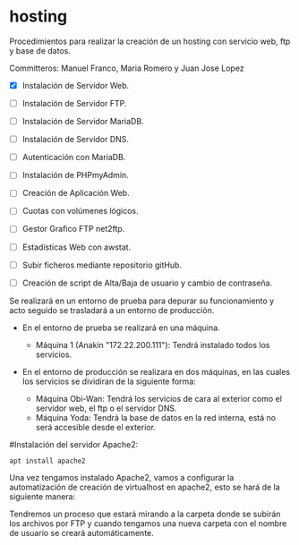 # hosting
Procedimientos para realizar la creación de un hosting con servicio web, ftp y base de datos.

Committeros: Manuel Franco, Maria Romero y Juan Jose Lopez

- [x] Instalación de Servidor Web.
- [ ] Instalación de Servidor FTP.
- [ ] Instalación de Servidor MariaDB.
- [ ] Instalación de Servidor DNS.
- [ ] Autenticación con MariaDB.
- [ ] Instalación de PHPmyAdmin.
- [ ] Creación de Aplicación Web.
- [ ] Cuotas con volúmenes lógicos.
- [ ] Gestor Grafico FTP net2ftp.
- [ ] Estadísticas Web con awstat.
- [ ] Subir ficheros mediante repositorio gitHub.
- [ ] Creación de script de Alta/Baja de usuario y cambio de contraseña.


Se realizará en un entorno de prueba para depurar su funcionamiento y acto seguido se trasladará a un entorno de producción.

- En el entorno de prueba se realizará en una máquina.

	- Máquina 1 (Anakin "172.22.200.111"): Tendrá instalado todos los servicios.

- En el entorno de producción se realizara en dos máquinas, en las cuales los servicios se dividiran de la siguiente forma:

	- Máquina Obi-Wan: Tendrá los servicios de cara al exterior como el servidor web, el ftp o el servidor DNS.
	- Máquina Yoda: Tendrá la base de datos en la red interna, está no será accesible desde el exterior.


#Instalación del servidor Apache2:

`apt install apache2`

Una vez tengamos instalado Apache2, vamos a configurar la automatización de creación de virtualhost en apache2, esto se hará de la siguiente manera:


Tendremos un proceso que estará mirando a la carpeta donde se subirán los archivos por FTP y cuando tengamos una nueva carpeta con el nombre de usuario se creará automáticamente.
